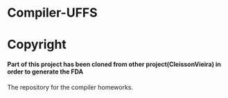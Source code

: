 # Compiler-UFFS
# Copyright
#### Part of this project has been cloned from other project(CleissonVieira) in order to generate the FDA

The repository for the compiler homeworks.
